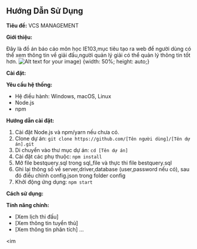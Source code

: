 ## Hướng Dẫn Sử Dụng

**Tiêu đề:** VCS MANAGEMENT

**Giới thiệu:**

Đây là đồ án báo cáo môn học IE103,mục tiêu tạo ra web để người dùng có thể xem thông tin về giải đấu,người quản lý giải có thể quản lý thông tin tốt hơn.
![Alt text for your image](https://upload.wikimedia.org/wikipedia/commons/0/06/Vietnam_Championship_Series.png)) {width: 50%; height: auto;}

**Cài đặt:**

**Yêu cầu hệ thống:**

* Hệ điều hành: Windows, macOS, Linux
* Node.js
* npm 

**Hướng dẫn cài đặt:**

1. Cài đặt Node.js và npm/yarn nếu chưa có.
2. Clone dự án: `git clone https://github.com/[Tên người dùng]/[Tên dự án].git`
3. Di chuyển vào thư mục dự án: `cd [Tên dự án]`
4. Cài đặt các phụ thuộc: `npm install`
5. Mở file bestquery.sql trong sql_file và thực thi file bestquery.sql 
6. Ghi lại thông số về server,driver,database (user,password nếu có), sau đó điều chỉnh config.json trong folder config
7. Khởi động ứng dụng: `npm start` 

**Cách sử dụng:**

**Tính năng chính:**

* [Xem lịch thi đấu]
* [Xem thông tin tuyển thủ]
* [Xem thông tin phân tích]
...


<im
